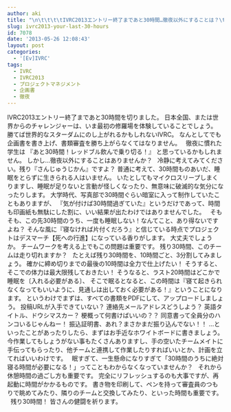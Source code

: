 ```yaml
---
author: aki
title: "\n\t\t\t\tIVRC2013エントリー終了まであと30時間…徹夜以外にすることは？\t\t"
slug: ivrc2013-your-last-30-hours
id: 7078
date: '2013-05-26 12:08:43'
layout: post
categories:
  - '[Ev]IVRC'
tags:
  - IVRC
  - IVRC2013
  - プロジェクトマネジメント
  - 企画書
  - 徹夜
---
```


IVRC2013エントリー終了まであと30時間を切りました。 日本全国、または世界からのチャレンジャーは、いま最初の修羅場を体験していることでしょう。 勝てば世界的なスターダムにのし上がれるかもしれないIVRC。 なんとしてでも企画書を書き上げ、書類審査を勝ち上がらなくてはなりません。   徹夜に慣れた学生は 『あと30時間！レッドブル飲んで乗り切る！』 と思っているかもしれません。 しかし…徹夜以外にすることはありませんか？   冷静に考えてみてください。残り『さんじゅうじかん』ですよ？ 普通に考えて、30時間ものあいだ、睡眠をとらずに生きられる人はいません。 いたとしてもマイクロスリープしまくりますし、睡眠が足りないと言動が怪しくなったり、無意味に破滅的な気分になったりします。 大学時代、写真部で30時間ぐらい暗室に入って制作していたこともありますが、 『気が付けば30時間過ぎていた』というだけであって、時間も印画紙も無駄にした割に、いい結果が出たわけではありませんでした。   そもそも、この先30時間のうち、一度も睡眠しない！なんてこと、あり得ないですよね？ そんな風に『寝なければ片付くだろう』と信じている時点でプロジェクトはデスマーチ【死への行進】になっている香りがします。 大丈夫でしょうか。 チームワークを考える上でもこの問題は重要です。 残り30時間、このチームは走り切れますか？   たとえば残り30時間を、10時間ごと、3分割してみましょう。 確かに締め切りまでの最後の10時間は全力で仕上げたい！ そうすると、そこでの体力は最大限残しておきたい！ そうなると、ラスト20時間はどこかで睡眠を〔入れる必要がある〕、 そこで眠るとなると、この時間は『寝て起きられなくなってもいいように、見通しは出しておく必要がある！』ということになります。 というわけでまずは、すべての書類をPDFにして、アップロードしましょう。 投稿URLが入手できていない？ 連絡先メールアドレスどうしよう？ 英語タイトル、ドウシマスカー？ 梗概って何書けばいいの？？ 同意書って全員分のハンコいるじゃんねー！ 振込証明書、あれ？まさかまだ振り込んでない！！ …といったことがあったりしたら、まずはお手近なホワイトボードに書きましょう。 今作業してもしょうがない事もたくさんありますし、手の空いたチームメイトに手伝ってもらったり、他チームと連携して作業したりすればいいとか、計画を立てればいいわけです。   眠すぎて、一生懸命になりすぎて「30時間のうちに絶対寝る時間が必要になる！」ってこともわからなくなっていませんか？   それから休憩時間の過ごし方も重要です。 完全にリフレッシュするのも大事ですが、再起動に時間がかかるものです。 書き物を印刷して、ペンを持って審査員のつもりで眺めてみたり、隣りのチームと交換してみたり、といった時間も重要です。   残り30時間！ 皆さんの健闘を祈ります。